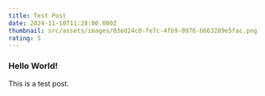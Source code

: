 ```yaml
---
title: Test Post
date: 2024-11-10T11:28:00.000Z
thumbnail: src/assets/images/03ed24c0-fe7c-4fb9-9976-6663289e5fac.png
rating: 5
---
```

### Hello World!

This is a test post.
